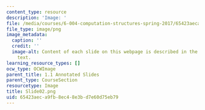 ```yaml
---
content_type: resource
description: 'Image: '
file: /media/courses/6-004-computation-structures-spring-2017/65423aeca9fb8ec48e3bd7e60d75eb79_Slide02.png
file_type: image/png
image_metadata:
  caption: ''
  credit: ''
  image-alt: Content of each slide on this webpage is described in the surrounding
    text.
learning_resource_types: []
ocw_type: OCWImage
parent_title: 1.1 Annotated Slides
parent_type: CourseSection
resourcetype: Image
title: Slide02.png
uid: 65423aec-a9fb-8ec4-8e3b-d7e60d75eb79
---
```

